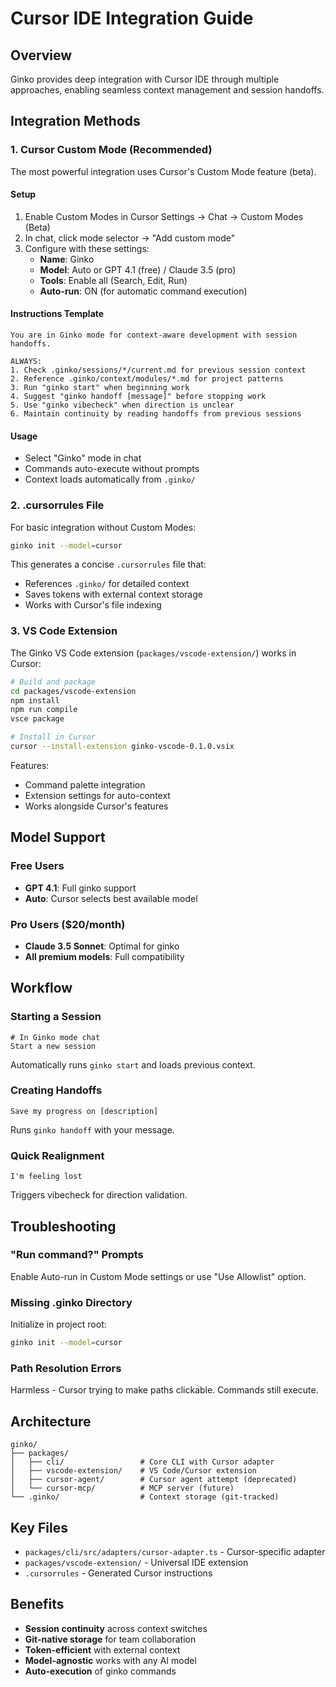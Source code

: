 # Cursor IDE Integration Guide

## Overview
Ginko provides deep integration with Cursor IDE through multiple approaches, enabling seamless context management and session handoffs.

## Integration Methods

### 1. Cursor Custom Mode (Recommended)

The most powerful integration uses Cursor's Custom Mode feature (beta).

#### Setup
1. Enable Custom Modes in Cursor Settings → Chat → Custom Modes (Beta)
2. In chat, click mode selector → "Add custom mode"
3. Configure with these settings:
   - **Name**: Ginko
   - **Model**: Auto or GPT 4.1 (free) / Claude 3.5 (pro)
   - **Tools**: Enable all (Search, Edit, Run)
   - **Auto-run**: ON (for automatic command execution)

#### Instructions Template
```
You are in Ginko mode for context-aware development with session handoffs.

ALWAYS:
1. Check .ginko/sessions/*/current.md for previous session context
2. Reference .ginko/context/modules/*.md for project patterns
3. Run "ginko start" when beginning work
4. Suggest "ginko handoff [message]" before stopping work
5. Use "ginko vibecheck" when direction is unclear
6. Maintain continuity by reading handoffs from previous sessions
```

#### Usage
- Select "Ginko" mode in chat
- Commands auto-execute without prompts
- Context loads automatically from `.ginko/`

### 2. .cursorrules File

For basic integration without Custom Modes:

```bash
ginko init --model=cursor
```

This generates a concise `.cursorrules` file that:
- References `.ginko/` for detailed context
- Saves tokens with external context storage
- Works with Cursor's file indexing

### 3. VS Code Extension

The Ginko VS Code extension (`packages/vscode-extension/`) works in Cursor:

```bash
# Build and package
cd packages/vscode-extension
npm install
npm run compile
vsce package

# Install in Cursor
cursor --install-extension ginko-vscode-0.1.0.vsix
```

Features:
- Command palette integration
- Extension settings for auto-context
- Works alongside Cursor's features

## Model Support

### Free Users
- **GPT 4.1**: Full ginko support
- **Auto**: Cursor selects best available model

### Pro Users ($20/month)
- **Claude 3.5 Sonnet**: Optimal for ginko
- **All premium models**: Full compatibility

## Workflow

### Starting a Session
```
# In Ginko mode chat
Start a new session
```
Automatically runs `ginko start` and loads previous context.

### Creating Handoffs
```
Save my progress on [description]
```
Runs `ginko handoff` with your message.

### Quick Realignment
```
I'm feeling lost
```
Triggers vibecheck for direction validation.

## Troubleshooting

### "Run command?" Prompts
Enable Auto-run in Custom Mode settings or use "Use Allowlist" option.

### Missing .ginko Directory
Initialize in project root:
```bash
ginko init --model=cursor
```

### Path Resolution Errors
Harmless - Cursor trying to make paths clickable. Commands still execute.

## Architecture

```
ginko/
├── packages/
│   ├── cli/                 # Core CLI with Cursor adapter
│   ├── vscode-extension/    # VS Code/Cursor extension
│   ├── cursor-agent/        # Cursor agent attempt (deprecated)
│   └── cursor-mcp/          # MCP server (future)
└── .ginko/                  # Context storage (git-tracked)
```

## Key Files
- `packages/cli/src/adapters/cursor-adapter.ts` - Cursor-specific adapter
- `packages/vscode-extension/` - Universal IDE extension
- `.cursorrules` - Generated Cursor instructions

## Benefits
- **Session continuity** across context switches
- **Git-native storage** for team collaboration
- **Token-efficient** with external context
- **Model-agnostic** works with any AI model
- **Auto-execution** of ginko commands